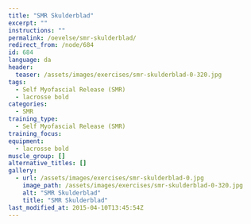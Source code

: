 ```yaml
---
title: "SMR Skulderblad"
excerpt: ""
instructions: ""
permalink: /oevelse/smr-skulderblad/
redirect_from: /node/684
id: 684
language: da
header:
  teaser: /assets/images/exercises/smr-skulderblad-0-320.jpg
tags:
  - Self Myofascial Release (SMR)
  - lacrosse bold
categories:
  - SMR
training_type:
  - Self Myofascial Release (SMR)
training_focus:
equipment:
  - lacrosse bold
muscle_group: []
alternative_titles: []
gallery:
  - url: /assets/images/exercises/smr-skulderblad-0.jpg
    image_path: /assets/images/exercises/smr-skulderblad-0-320.jpg
    alt: "SMR Skulderblad"
    title: "SMR Skulderblad"
last_modified_at: 2015-04-10T13:45:54Z
---
```

